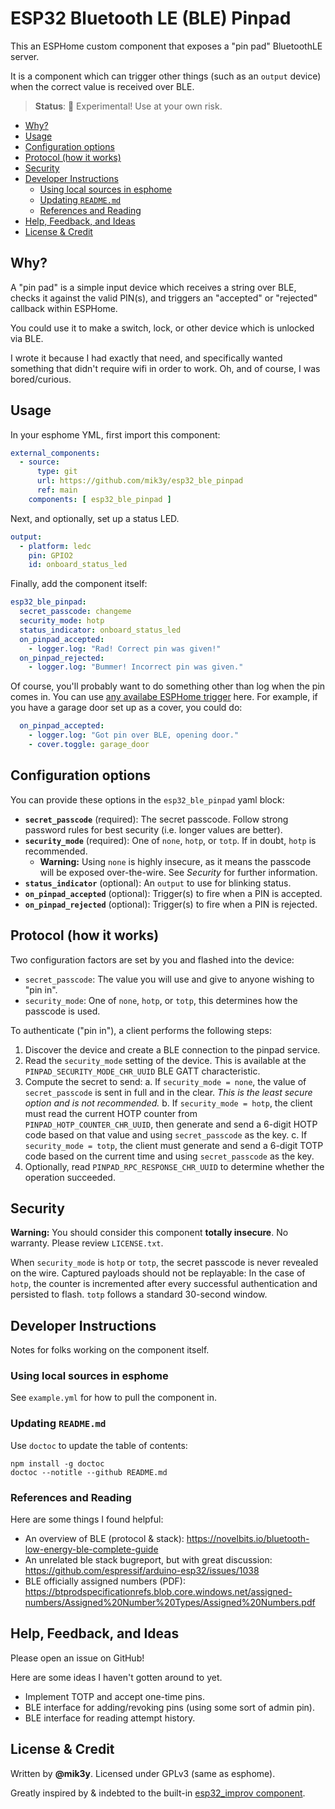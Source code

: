 # ESP32 Bluetooth LE (BLE) Pinpad

This an ESPHome custom component that exposes a "pin pad" BluetoothLE server.

It is a component which can trigger other things (such as an `output` device) when the correct value is received over BLE.

> **Status**: 🚨 Experimental! Use at your own risk.

<!-- START doctoc generated TOC please keep comment here to allow auto update -->
<!-- DON'T EDIT THIS SECTION, INSTEAD RE-RUN doctoc TO UPDATE -->

- [Why?](#why)
- [Usage](#usage)
- [Configuration options](#configuration-options)
- [Protocol (how it works)](#protocol-how-it-works)
- [Security](#security)
- [Developer Instructions](#developer-instructions)
  - [Using local sources in esphome](#using-local-sources-in-esphome)
  - [Updating `README.md`](#updating-readmemd)
  - [References and Reading](#references-and-reading)
- [Help, Feedback, and Ideas](#help-feedback-and-ideas)
- [License & Credit](#license--credit)

<!-- END doctoc generated TOC please keep comment here to allow auto update -->

## Why?

A "pin pad" is a simple input device which receives a string over BLE, checks it against the valid PIN(s), and triggers an "accepted" or "rejected" callback within ESPHome.

You could use it to make a switch, lock, or other device which is unlocked via BLE.

I wrote it because I had exactly that need, and specifically wanted something that didn't require wifi in order to work. Oh, and of course, I was bored/curious.


## Usage

In your esphome YML, first import this component:

```yml
external_components:
  - source:
      type: git
      url: https://github.com/mik3y/esp32_ble_pinpad
      ref: main
    components: [ esp32_ble_pinpad ]
```

Next, and optionally, set up a status LED.

```yml
output:
  - platform: ledc
    pin: GPIO2
    id: onboard_status_led
```

Finally, add the component itself:

```yml
esp32_ble_pinpad:
  secret_passcode: changeme
  security_mode: hotp
  status_indicator: onboard_status_led
  on_pinpad_accepted:
    - logger.log: "Rad! Correct pin was given!"
  on_pinpad_rejected:
    - logger.log: "Bummer! Incorrect pin was given."
```

Of course, you'll probably want to do something other than log when the pin comes in. You can use [any availabe ESPHome trigger](https://esphome.io/guides/automations.html#all-triggers) here. For example, if you have a garage door set up as a cover, you could do:

```yml
  on_pinpad_accepted:
    - logger.log: "Got pin over BLE, opening door."
    - cover.toggle: garage_door
```

## Configuration options

You can provide these options in the `esp32_ble_pinpad` yaml block:

* **`secret_passcode`** (required): The secret passcode. Follow strong password rules for best security (i.e. longer values are better).
* **`security_mode`** (required): One of `none`, `hotp`, or `totp`. If in doubt, `hotp` is recommended.
    * **Warning:** Using `none` is highly insecure, as it means the passcode will be exposed over-the-wire. See _Security_ for further information.
* **`status_indicator`** (optional): An `output` to use for blinking status.
* **`on_pinpad_accepted`** (optional): Trigger(s) to fire when a PIN is accepted.
* **`on_pinpad_rejected`** (optional): Trigger(s) to fire when a PIN is rejected.


## Protocol (how it works)

Two configuration factors are set by you and flashed into the device:

* `secret_passcode`: The value you will use and give to anyone wishing to "pin in".
* `security_mode`: One of `none`, `hotp`, or `totp`, this determines how the passcode is used.

To authenticate ("pin in"), a client performs the following steps:

1. Discover the device and create a BLE connection to the pinpad service.
2. Read the `security_mode` setting of the device. This is available at the `PINPAD_SECURITY_MODE_CHR_UUID` BLE GATT characteristic.
3. Compute the secret to send:
    a. If `security_mode = none`, the value of `secret_passcode` is sent in full and in the clear. _This is the least secure option and is not recommended._
    b. If `security_mode = hotp`, the client must read the current HOTP counter from `PINPAD_HOTP_COUNTER_CHR_UUID`, then generate and send a 6-digit HOTP code based on that value and using `secret_passcode` as the key.
    c. If `security_mode = totp`, the client must generate and send a 6-digit TOTP code based on the current time and using `secret_passcode` as the key.
4. Optionally, read `PINPAD_RPC_RESPONSE_CHR_UUID` to determine whether the operation succeeded.


## Security

**Warning:** You should consider this component **totally insecure**. No warranty. Please review `LICENSE.txt`.

When `security_mode` is `hotp` or `totp`, the secret passcode is never revealed on the wire. Captured payloads should not be replayable: In the case of `hotp`, the counter is incremented after every successful authentication and persisted to flash. `totp` follows a standard 30-second window.


## Developer Instructions

Notes for folks working on the component itself.

### Using local sources in esphome

See `example.yml` for how to pull the component in.

### Updating `README.md`

Use `doctoc` to update the table of contents:

```
npm install -g doctoc
doctoc --notitle --github README.md
```

### References and Reading

Here are some things I found helpful:

* An overview of BLE (protocol & stack): https://novelbits.io/bluetooth-low-energy-ble-complete-guide
* An unrelated ble stack bugreport, but with great discussion: https://github.com/espressif/arduino-esp32/issues/1038
* BLE officially assigned numbers (PDF): https://btprodspecificationrefs.blob.core.windows.net/assigned-numbers/Assigned%20Number%20Types/Assigned%20Numbers.pdf


## Help, Feedback, and Ideas

Please open an issue on GitHub!

Here are some ideas I haven't gotten around to yet.

- Implement TOTP and accept one-time pins.
- BLE interface for adding/revoking pins (using some sort of admin pin).
- BLE interface for reading attempt history.

## License & Credit

Written by **@mik3y**. Licensed under GPLv3 (same as esphome).

Greatly inspired by & indebted to the built-in [esp32_improv component](https://github.com/esphome/esphome/blob/dev/esphome/components/esp32_improv).
